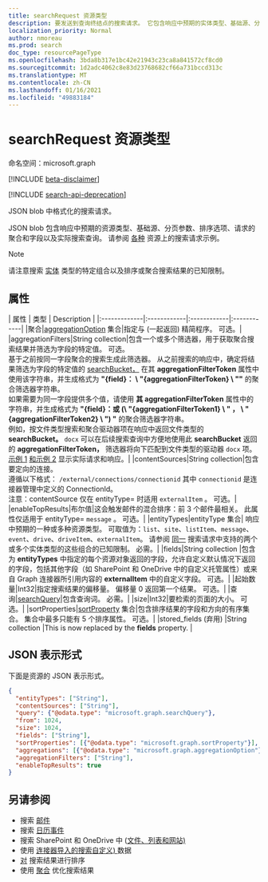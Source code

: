 ```yaml
---
title: searchRequest 资源类型
description: 要发送到查询终结点的搜索请求。 它包含响应中预期的实体类型、基础源、分页参数、字段请求和实际搜索查询。
localization_priority: Normal
author: nmoreau
ms.prod: search
doc_type: resourcePageType
ms.openlocfilehash: 3bda8b317e1bc42e21943c23ca8a841572cf8cd0
ms.sourcegitcommit: 1d2adc4062c8e83d23768682cf66a731bccd313c
ms.translationtype: MT
ms.contentlocale: zh-CN
ms.lasthandoff: 01/16/2021
ms.locfileid: "49883184"
---
```

# <a name="searchrequest-resource-type"></a>searchRequest 资源类型

命名空间：microsoft.graph

[!INCLUDE [beta-disclaimer](../../includes/beta-disclaimer.md)]

[!INCLUDE [search-api-deprecation](../../includes/search-api-deprecation.md)]

JSON blob 中格式化的搜索请求。 

JSON blob 包含响应中预期的资源类型、基础源、分页参数、排序选项、请求的聚合和字段以及实际搜索查询。 请参阅 [各种](#see-also) 资源上的搜索请求示例。

> [!NOTE]
> 请注意搜索 [实体](search-api-overview.md#known-limitations) 类型的特定组合以及排序或聚合搜索结果的已知限制。


## <a name="properties"></a>属性

| 属性     | 类型        | Description |
|:-------------|:------------|:------------|:------------|
|聚合|[aggregationOption](aggregationOption.md) 集合|指定与 (一起返回) 精简程序。 可选。|
|aggregationFilters|String collection|包含一个或多个筛选器，用于获取聚合搜索结果并筛选为字段的特定值。 可选。<br>基于之前按同一字段聚合的搜索生成此筛选器。 从之前搜索的响应中，确定将结果筛选为字段的特定值的 [searchBucket，](searchBucket.md) 在其 **aggregationFilterToken** 属性中使用该字符串，并生成格式为 **"{field}： \\ "{aggregationFilterToken} \\ ""** 的聚合筛选器字符串。 <br>如果需要为同一字段提供多个值，请使用 **其 aggregationFilterToken** 属性中的字符串，并生成格式为 **"{field}：或 (\\ "{aggregationFilterToken1} \\ " ， \\ "{aggregationFilterToken2} \\ ") "** 的聚合筛选器字符串。 <br>例如，按文件类型搜索和聚合驱动器项在响应中返回文件类型的 **searchBucket。** `docx` 可以在后续搜索查询中方便地使用此 **searchBucket** 返回的 **aggregationFilterToken，** 筛选器将向下匹配到文件类型的驱动器 `docx` 项。 [示例 1](/graph/search-concept-aggregation#example-1-request-aggregations-by-string-fields) [和示例 2](/graph/search-concept-aggregation#example-2-apply-an-aggregation-filter-based-on-a-previous-request) 显示实际请求和响应。|
|contentSources|String collection|包含要定向的连接。 <br>遵循以下格式： `/external/connections/connectionid` 其中 `connectionid` 是连接器管理中定义的 ConnectionId。 <br> 注意：contentSource 仅在 entityType= 时适用 `externalItem` 。 可选。|
|enableTopResults|布尔值|这会触发邮件的混合排序：前 3 个邮件最相关。 此属性仅适用于 entityType= `message` 。 可选。|
|entityTypes|entityType 集合| 响应中预期的一种或多种资源类型。 可取值为：`list`、`site`、`listItem`、`message`、`event`、`drive`、`driveItem`、`externalItem`。 请参阅 [同一](search-api-overview.md#known-limitations) 搜索请求中支持的两个或多个实体类型的这些组合的已知限制。 必需。|
|fields|String collection |包含为 **entityTypes** 中指定的每个资源对象返回的字段，允许自定义默认情况下返回的字段，包括其他字段（如 SharePoint 和 OneDrive 中的自定义托管属性）或来自 Graph 连接器所引用内容的 **externalItem** 中的自定义字段。 可选。|
|起始数量|Int32|指定搜索结果的偏移量。 偏移量 0 返回第一个结果。 可选。|
|查询|[searchQuery](searchquery.md)|包含查询词。 必需。|
|size|Int32|要检索的页面的大小。 可选。|
|sortProperties|[sortProperty](sortProperty.md) 集合|包含排序结果的字段和方向的有序集合。 集合中最多只能有 5 个排序属性。 可选。|
|stored_fields (弃用) |String collection |This is now replaced by the **fields** property. |


## <a name="json-representation"></a>JSON 表示形式

下面是资源的 JSON 表示形式。

<!-- {
  "blockType": "resource",
  "optionalProperties": [

  ],
  "@odata.type": "microsoft.graph.searchRequest",
  "baseType": null
}-->

```json
{
  "entityTypes": ["String"],
  "contentSources": ["String"],
  "query": {"@odata.type": "microsoft.graph.searchQuery"},
  "from": 1024,
  "size": 1024,
  "fields": ["String"],
  "sortProperties": [{"@odata.type": "microsoft.graph.sortProperty"}],
  "aggregations": [{"@odata.type": "microsoft.graph.aggregationOption"}],
  "aggregationFilters": ["String"],
  "enableTopResults": true  
}
```

## <a name="see-also"></a>另请参阅
- 搜索 [邮件](/graph/search-concept-messages)
- 搜索 [日历事件](/graph/search-concept-events)
- 搜索 SharePoint 和 OneDrive 中 ([文件、列表和网站) ](/graph/search-concept-files)
- 使用 [连接器导入的搜索自定义) ](/graph/search-concept-custom-types) 数据
- [对](/graph/search-concept-sort) 搜索结果进行排序
- 使用 [聚合](/graph/search-concept-aggregations) 优化搜索结果


<!-- uuid: 16cd6b66-4b1a-43a1-adaf-3a886856ed98
2019-02-04 14:57:30 UTC -->
<!-- {
  "type": "#page.annotation",
  "description": "searchRequest resource",
  "keywords": "",
  "section": "documentation",
  "tocPath": ""
}-->


